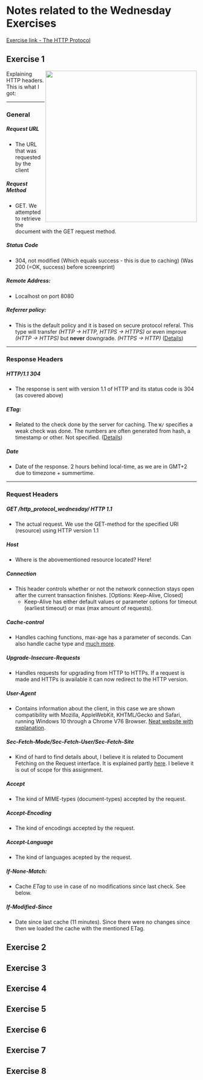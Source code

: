 # Notes related to the Wednesday Exercises
[Exercise link - The HTTP Protocol](https://docs.google.com/document/d/1yZnup_hF7s4WI0K6VWL2yc0XxPJ1_CkSt8GgZkjG3Mw/edit)

## Exercise 1
<img src="https://i.imgur.com/dTy9lpM.png" width="400" height="400" align="right">
Explaining HTTP headers. This is what I got:  

----  

### General  
 
##### Request URL
  - The URL that was requested by the client
##### Request Method
  - GET. We attempted to retrieve the document with the GET request method.
##### Status Code
  - 304, not modified (Which equals success - this is due to caching) (Was 200 (=OK, success) before screenprint)
##### Remote Address:
  - Localhost on port 8080
##### Referrer policy:
  - This is the default policy and it is based on secure protocol referal. This type will transfer *(HTTP -> HTTP, HTTPS -> HTTPS)* or even improve *(HTTP -> HTTPS)* but **never** downgrade. *(HTTPS -> HTTP)* ([Details](https://developer.mozilla.org/en-US/docs/Web/HTTP/Headers/Referrer-Policy))

----  
### Response Headers

##### HTTP/1.1 304
- The response is sent with version 1.1 of HTTP and its status code is 304 (as covered above)

##### ETag: 
- Related to the check done by the server for caching. The `W/` specifies a weak check was done. The numbers are often generated from hash, a timestamp or other. Not specified. ([Details](https://developer.mozilla.org/en-US/docs/Web/HTTP/Headers/ETag))

##### Date
- Date of the response. 2 hours behind local-time, as we are in GMT+2 due to timezone + summertime.

---- 
### Request Headers  

##### GET /http_protocol_wednesday/ HTTP 1.1
- The actual request. We use the GET-method for the specified URI (resource) using HTTP version 1.1

##### Host
- Where is the abovementioned resource located? Here!

##### Connection
- This header controls whether or not the network connection stays open after the current transaction finishes. [Options: Keep-Alive, Closed]  
  - Keep-Alive has either default values or parameter options for timeout (earliest timeout) or max (max amount of requests).

##### Cache-control
- Handles caching functions, max-age has a parameter of seconds. Can also handle cache type and [much more](https://developer.mozilla.org/en-US/docs/Web/HTTP/Headers/Cache-Control).

##### Upgrade-Insecure-Requests
- Handles requests for upgrading from HTTP to HTTPs. If a request is made and HTTPs is available it can now redirect to the HTTP version.

##### User-Agent
- Contains information about the client, in this case we are shown compatibility with Mozilla, AppleWebKit, KHTML/Gecko and Safari, running Windows 10 through a Chrome V76 Browser. [Neat website with explanation](http://useragentstring.com/).

##### Sec-Fetch-Mode/Sec-Fetch-User/Sec-Fetch-Site
- Kind of hard to find details about, I believe it is related to Document Fetching on the Request interface. It is explained partly [here](https://w3c.github.io/webappsec-fetch-metadata/#sec-fetch-mode-header). I believe it is out of scope for this assignment.

##### Accept
- The kind of MIME-types (document-types) accepted by the request.

##### Accept-Encoding
- The kind of encodings accepted by the request.

##### Accept-Language
- The kind of languages acepted by the request.

##### If-None-Match:
- Cache *ETag* to use in case of no modifications since last check. See below.

##### If-Modified-Since
- Date since last cache (11 minutes). Since there were no changes since then we loaded the cache with the mentioned ETag.

## Exercise 2


## Exercise 3  


## Exercise 4  


## Exercise 5  


## Exercise 6  


## Exercise 7  


## Exercise 8  
